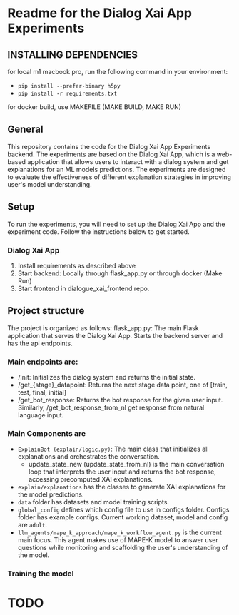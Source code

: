 # Readme for the Dialog Xai App Experiments

## INSTALLING DEPENDENCIES
for local m1 macbook pro, run the following command in your environment:
- ```pip install --prefer-binary h5py```
- ```pip install -r requirements.txt```

for docker build, use MAKEFILE (MAKE BUILD, MAKE RUN)

## General
This repository contains the code for the Dialog Xai App Experiments backend. The experiments are based on the Dialog Xai App, which is a web-based application that allows users to interact with a dialog system and get explanations for an ML models predictions. The experiments are designed to evaluate the effectiveness of different explanation strategies in improving user's model understanding.

## Setup

To run the experiments, you will need to set up the Dialog Xai App and the experiment code. Follow the instructions below to get started.

### Dialog Xai App

1. Install requirements as described above
2. Start backend: Locally through flask_app.py or through docker (Make Run)
3. Start frontend in dialogue_xai_frontend repo.

## Project structure

The project is organized as follows:
flask_app.py: The main Flask application that serves the Dialog Xai App. Starts the backend server and has the api endpoints.
### Main endpoints are:
- /init: Initializes the dialog system and returns the initial state.
- /get_{stage}_datapoint: Returns the next stage data point, one of [train, test, final, initial]
- /get_bot_response: Returns the bot response for the given user input. Similarly, /get_bot_response_from_nl get response from natural language input.

### Main Components are
- `ExplainBot (explain/logic.py)`: The main class that initializes all explanations and orchestrates the conversation.
  - update_state_new (update_state_from_nl) is the main conversation loop that interprets the user input and returns the bot response, accessing precomputed XAI explanations.
- `explain/explanations` has the classes to generate XAI explanations for the model predictions.
- `data` folder has datasets and model training scripts.
- `global_config` defines which config file to use in configs folder. Configs folder has example configs. Current working dataset, model and config are `adult`.
- `llm_agents/mape_k_approach/mape_k_workflow_agent.py` is the current main focus. This agent makes use of MAPE-K model to answer user questions while monitoring and scaffolding the user's understanding of the model. 

### Training the model
# TODO